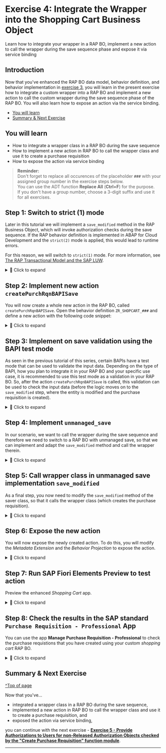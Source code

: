 # Exercise 4: Integrate the Wrapper into the Shopping Cart Business Object
<!-- description --> Learn how to integrate your wrapper in a RAP BO, implement a new action to call the wrapper during the save sequence phase and expose it via service binding

## Introduction

Now that you've enhanced the RAP BO data model, behavior definition, and behavior implementation in [exercise 3](../ex3/README.md), you will learn in the present exercise how to integrate a custom wrapper into a RAP BO and implement a new action to call the custom wrapper during the save sequence phase of the RAP BO. You will also learn how to expose an action via the service binding. 

<!--
## Intro
>Throughout this tutorial, wherever ### appears, use a number (e.g. 000). This tutorial is done with the placeholder 000.

In this tutorial you will take the wrapper that you created and you will integrate it in your shopping cart RAP Business Object (RAP BO) to create purchase requisitions in your online shop application as indicated in the [Using BAPIs in RAP](https://blogs.sap.com/2022/11/30/using-bapis-in-rap/) blog post:

- You will implement a new action. The action shall change the status of the business object instance to "Submitted".
- You will implement a validation for the status. When the status is "Submitted", the validation will call the BAPI in test mode via the wrapper. It will return any error message raised by the BAPI. These error messages are then returned to the end user.
- You will adapt the RAP BO and turn it into a RAP BO with unmanaged save. In the corresponding `save_modified` method implementation, when the status of a business object instance is "Submitted", the wrapper will be called via the BAPI and a purchase requisition is created for that business object instance.

-->


- [You will learn](#you-will-learn)
- [Summary & Next Exercise](#summary--next-exercise)  


## You will learn
- How to integrate a wrapper class in a RAP BO during the save sequence
- How to implement a new action in RAP BO to call the wrapper class and use it to create a purchase requisition
- How to expose the action via service binding

> **Reminder:**   
> Don't forget to replace all occurences of the placeholder **`###`** with your assigned group number in the exercise steps below.  
> You can use the ADT function **Replace All** (**Ctrl+F**) for the purpose.   
> If you don't have a group number, choose a 3-digit suffix and use it for all exercises.

## Step 1: Switch to strict (1) mode

Later in this tutorial we will implement a `save_modified` method in the RAP Business Object, which will invoke authorization checks during the save sequence. If the RAP behavior definition is implemented in ABAP for Cloud Development and the `strict(2)` mode is applied, this would lead to runtime errors. 

For this reason, we will switch to `strict(1)` mode. For more information, see [The RAP Transactional Model and the SAP LUW](https://help.sap.com/docs/abap-cloud/abap-rap/rap-transactional-model-and-sap-luw).

<details>
  <summary>🔵 Click to expand</summary>
  
Connect to your system via ADT and navigate to the package `Z_PURCHASE_REQ_###` containing the RAP BO.   
Open the behavior definition `ZR_SHOPCART_###` and change to `strict(1)` mode:   

![Switch strict mode](images/switch_strict_mode.png)

Save and activate it.

Open the behavior definition `ZC_SHOPCART_###` and change to `strict(1)` mode there as well:

![Switch strict mode](images/switch_strict_mode2.png)

Save and activate it.

</details>

## Step 2: Implement new action `createPurchRqnBAPISave`

You will now create a whole new action in the RAP BO, called `createPurchRqnBAPISave`. Open the behavior definition `ZR_SHOPCART_###` and define a new action with the following code snippet:

<details>
  <summary>🔵 Click to expand</summary>
  
```ABAP
  action ( features : instance ) createPurchRqnBAPISave result [1] $self;

```

Your behavior definition should look as follows:

![define action](images/declare_action.png)

Save and activate it.

Position the cursor on the newly defined action and use the shortcut `ctrl + 1` to load the quick assist proposals, then double-click on `add method for action createPurchRqnBAPISave of entity zr_shopcart_### in local class lhc_shopcart`. 

This will automatically create an empty method implementation in the `lhc_shopcart` class. Implement the method as follows:

``` ABAP
  METHOD createPurchRqnBAPISave.
  "read transfered order instances
  READ ENTITIES OF zr_shopcart_### IN LOCAL MODE
    ENTITY ShoppingCart
      ALL FIELDS WITH
      CORRESPONDING #( keys )
    RESULT DATA(OnlineOrders).
 
  MODIFY ENTITIES OF zr_shopcart_### IN LOCAL MODE
     ENTITY ShoppingCart
        UPDATE FIELDS ( OverallStatus )
           WITH VALUE #( FOR key IN keys (
            OrderUUID = key-OrderUUID
            OverallStatus = c_overall_status-submitted
         ) ).
 
  "Read the changed data for action result
  READ ENTITIES OF zr_shopcart_### IN LOCAL MODE
    ENTITY ShoppingCart
      ALL FIELDS WITH
      CORRESPONDING #( keys )
    RESULT DATA(result_read).
  "return result entities
  result = VALUE #( FOR result_order IN result_read ( %tky   = result_order-%tky
                                                      %param = result_order ) ).
  ENDMETHOD.

```

Save and activate it.

This action will mark the orders where purchase requisition shall be created using the `OverallStatus` field. In a later step we will create the `save_modified` implementation and adapt it to use this `OverallStatus` field to filter the orders where purchase requisition shall be created. 
As a result, when the button for this action is clicked in the UI, a new purchase requisition will be created for the selected entity via the wrapper class.

You now need to adapt the `get_instance_features` method in the `lhc_shopcart` class of the behavior implementation by adding the following code snippet:

```ABAP
%action-createPurchRqnBAPISave
= COND #( WHEN OnlineOrder-OverallStatus = c_overall_status-submitted OR OnlineOrder-%is_draft = if_abap_behv=>mk-on
          THEN if_abap_behv=>fc-o-disabled
          ELSE if_abap_behv=>fc-o-enabled )
```

So the method implementation now looks as follows:

![Add the condition for the new action](images/get_instance_features.png)

Save and activate it.

</details>

## Step 3: Implement on save validation using the BAPI test mode

As seen in the previous tutorial of this series, certain BAPIs have a test mode that can be used to validate the input data. Depending on the type of BAPI, how you plan to integrate it in your RAP BO and your specific use case, it is recommended to use this test mode as a validation in your RAP BO. So, after the action `createPurchRqnBAPISave` is called, this validation can be used to check the input data (before the logic moves on to the `save_modified` step, where the entity is modified and the purchase requisition is created).

<details>
  <summary>🔵 Click to expand</summary>
  
Open the behavior definition `ZR_SHOPCART_###` and implement a new validation called `checkPurchaseRequisition`:

Add the following statement so that the validation will be executed also in draft mode.  

```ABAP
  draft determine action Prepare { validation checkOrderedQuantity; validation checkDeliveryDate; validation checkPurchaseRequisition;}
```

And add the following code to define the new validation (see also screen shot below).      
```ABAP  
  validation checkPurchaseRequisition on save { field OverallStatus; }
```

![Add validation](images/add_validation.png)

Save and activate it. Then place the cursor on the newly created validation and use the shortcut `ctrl + 1` to load the quick assist proposals, then double-click on `Add method for validation checkpurchaserequisition of entity zr_shopcarttp_### in local class lhc_shopcart` and implement the method as follows:

<details>
  <summary>🟡📄 Click to expand and view or copy the source code!</summary>  
  
``` ABAP
  METHOD checkpurchaserequisition.

    DATA prheader TYPE zif_wrap_bapi_pr_###=>bapimereqheader .
    DATA prheaderx TYPE zif_wrap_bapi_pr_###=>bapimereqheaderx .
    DATA number  TYPE zif_wrap_bapi_pr_###=>banfn  .
    DATA pritem  TYPE zif_wrap_bapi_pr_###=>_bapimereqitemimp .
    DATA pritemx  TYPE zif_wrap_bapi_pr_###=>_bapimereqitemx  .
    DATA prheaderexp  TYPE zif_wrap_bapi_pr_###=>bapimereqheader .
    DATA  return  TYPE zif_wrap_bapi_pr_###=>_bapiret2 .

    "read relevant order instance data
    READ ENTITIES OF zr_shopcart_### IN LOCAL MODE
      ENTITY ShoppingCart
        ALL FIELDS WITH
        CORRESPONDING #( keys )
      RESULT DATA(OnlineOrders).

    prheader = VALUE #( pr_type = 'NB' ).
    prheaderx = VALUE #( pr_type = 'X' ).

    LOOP AT OnlineOrders INTO DATA(OnlineOrder) WHERE OverallStatus = c_overall_status-submitted.

      pritem           = VALUE #( (
                           preq_item  = '00010'
                           plant      = '1010'
                           acctasscat = 'U'
                           currency   = OnlineOrder-Currency
                           deliv_date = OnlineOrder-DeliveryDate
                           material   = 'ZPRINTER01'
                           matl_group = 'A001'
                           preq_price = OnlineOrder-Price
                           quantity   = OnlineOrder-OrderQuantity
                           unit       = 'ST'
                           pur_group = '001'
                           purch_org = '1010'
                           short_text =  OnlineOrder-OrderedItem
                         ) ).

      pritemx           = VALUE #( (
                        preq_item  = '00010'
                        plant      = 'X'
                        acctasscat = 'X'
                        currency   = 'X'
                        deliv_date = 'X'
                        material   = 'X'
                        matl_group = 'X'
                        preq_price = 'X'
                        quantity   = 'X'
                        unit       = 'X'
                        pur_group = 'X'
                        purch_org = 'X'
                        short_text = 'X'
                      ) ).


      zcl_f_wrap_bapi_pr_###=>create_instance( )->bapi_pr_create(  
          EXPORTING
            prheader = prheader
            prheaderx = prheaderx
            testrun = abap_true
          IMPORTING
            number   = number
            prheaderexp = prheaderexp
          CHANGING
            pritem          = pritem
            pritemx         = pritemx
            return          = return
            )
        .

      LOOP AT return INTO DATA(pr_return_msg) WHERE type = 'E' OR type = 'W'.
        APPEND VALUE #(
          orderuuid = OnlineOrder-OrderUUID
          %msg = new_message(
                        id        = pr_return_msg-id
                        number    = pr_return_msg-number
                        severity  = COND #( WHEN pr_return_msg-type = 'E' THEN if_abap_behv_message=>severity-error
                                            WHEN pr_return_msg-type = 'W' THEN if_abap_behv_message=>severity-warning
                                             )
                         v1 = pr_return_msg-message_v1
                         v2 = pr_return_msg-message_v2
                         v3 = pr_return_msg-message_v3
                         v4 = pr_return_msg-message_v4  )
          %element-purchaserequisition = if_abap_behv=>mk-on
          %action-createPurchRqnBAPISave = if_abap_behv=>mk-on
           ) TO reported-shoppingcart.

        APPEND VALUE #(
         orderuuid = OnlineOrder-OrderUUID
         %fail = VALUE #( cause = if_abap_behv=>cause-unspecific )
        ) TO failed-shoppingcart.
      ENDLOOP.
    ENDLOOP.

  ENDMETHOD.
```
</details>

The method reads the entities of the RAP BO, checks the entries and triggers the BAPI test mode call for those orders where a purchase requisition is being created. The method also takes care of error handling: it filters for any error or warning raised from the BAPI call and passes it on to the UI which would display a pop-up error message if needed.

Save it and activate it.

> **Brief explanantion**:     
> The parameter `FOR VALIDATE ON SAVE` means that the method will be used during the save sequence of the RAP BO. Which means that after the creation of a new entry, when the user will save it, this method will be called to check the validity of the input data.
> 
> For the scope of this tutorial, we will use the material `ZPRINTER01`, which is automatically available in any [Fully-Activated Appliance](https://blogs.sap.com/2018/12/12/sap-s4hana-fully-activated-appliance-create-your-sap-s4hana-1809-system-in-a-fraction-of-the-usual-setup-time/) in SAP Cloud Appliance Library. If you are using a different system, you might have to create a material to use in the tutorial (see [Creating Materials](https://help.sap.com/docs/SAP_S4HANA_ON-PREMISE/f7fddfe4caca43dd967ac4c9ce6a70e4/23d6b8535c39b44ce10000000a174cb4.html?version=2022.000)).

</details>

## Step 4: Implement `unmanaged_save`

In our scenario, we want to call the wrapper during the save sequence and therefore we need to switch to a RAP BO with unmanaged save, so that we can implement and adapt the `save_modified` method and call the wrapper therein.

<details>
  <summary>🔵 Click to expand</summary>
  
Open the behavior definition `ZR_SHOPCART_###`, **delete** or **comment out** the following line:

```ABAP
//persistent table zshopcart_### 
```
and **add** the unmanaged save statement:

```ABAP
with unmanaged save

```

![Add unmanaged save](images/add_unmanaged_save.png)

Save and activate it. Position the cursor on the `with unmanaged save` statement and use the shortcut `ctrl + 1` to load the quick assist proposals, then double-click on `Add required method save_modified in new local saver class` to automatically create an empty implementation for the method. Implement it as follows:

```ABAP
  METHOD save_modified.

    IF create-shoppingcart IS NOT INITIAL.
      INSERT zshopcart_### FROM TABLE @create-shoppingcart  MAPPING FROM ENTITY .
    ENDIF.

    IF update IS NOT INITIAL.
      UPDATE zshopcart_### FROM TABLE @update-shoppingcart
         INDICATORS SET STRUCTURE %control MAPPING FROM ENTITY.
    ENDIF.

    LOOP AT delete-shoppingcart INTO DATA(shoppingcart_delete) WHERE OrderUUID IS NOT INITIAL.
      DELETE FROM zshopcart_### WHERE order_uuid = @shoppingcart_delete-OrderUUID.
      DELETE FROM zshopcart_###_d WHERE orderuuid = @shoppingcart_delete-OrderUUID.
    ENDLOOP.
  ENDMETHOD.

```

Save and activate it.

> **Brief explanantion**:      
> We use the unmanaged save option for our scenario, rather than the additional save option. This is because the additional save should only be used in case data needs to be saved in addition to BO data in a persistence outside the BO, as stated in the [Additional Save documentation](https://help.sap.com/docs/SAP_S4HANA_CLOUD/e5522a8a7b174979913c99268bc03f1a/ca7097c8ea404b11b1f1334fd54cdd15.html). Since this is not our use case (the purchase requisition is created and saved in the persistency of the shopping cart BO), we rely on the unmanaged save option.

</details>

## Step 5: Call wrapper class in unmanaged save implementation `save_modified`

As a final step, you now need to modify the `save_modified` method of the saver class, so that it calls the wrapper class (which creates the purchase requisition).

<details>
  <summary>🔵 Click to expand</summary>
  
Open the `lsc_zr_shopcarttp_###` class of the behavior implementation and navigate to the `save_modified` method. Add the following code snippet:

```ABAP

DATA : prheader    TYPE zif_wrap_bapi_pr_000=>bapimereqheader,
           prheaderx   TYPE zif_wrap_bapi_pr_000=>bapimereqheaderx,
           number      TYPE zif_wrap_bapi_pr_000=>banfn,
           pritem      TYPE zif_wrap_bapi_pr_000=>_bapimereqitemimp,
           pritemx     TYPE zif_wrap_bapi_pr_000=>_bapimereqitemx,
           prheaderexp TYPE zif_wrap_bapi_pr_000=>bapimereqheader,
           pr_return   TYPE zif_wrap_bapi_pr_000=>_bapiret2.

    prheader = VALUE #( pr_type = 'NB' ).
    prheaderx = VALUE #( pr_type = 'X' ).

    IF update IS NOT INITIAL.
      LOOP AT update-shoppingcart INTO DATA(OnlineOrder) WHERE %control-OverallStatus = if_abap_behv=>mk-on.

        pritem           = VALUE #( (
                              preq_item  = '00010'
                              plant      = '1010'
                              acctasscat = 'U'
                              currency   = OnlineOrder-Currency
                              deliv_date  = OnlineOrder-DeliveryDate
                              material    = 'ZPRINTER01'
                              matl_group  = 'A001'
                              preq_price  = OnlineOrder-Price
                              quantity    = OnlineOrder-OrderQuantity
                              unit        = 'ST'
                              pur_group   = '001'
                              purch_org   = '1010'
                              short_text = OnlineOrder-OrderedItem
                            ) ).

        pritemx           = VALUE #( (
                          preq_item  = '00010'
                          plant      = 'X'
                          acctasscat = 'X'
                          currency   = 'X'
                          deliv_date = 'X'
                          material   = 'X'
                          matl_group = 'X'
                          preq_price = 'X'
                          quantity   = 'X'
                          unit       = 'X'
                          pur_group  = 'X'
                          purch_org  = 'X'
                          short_text = 'X'
                        ) ).


        DATA(myclass) = zcl_f_wrap_bapi_pr_000=>create_instance( ).

        myclass->bapi_pr_create(
          EXPORTING
            prheader    = prheader
            prheaderx   = prheaderx
            testrun     = abap_false
          IMPORTING
            number      = number
            prheaderexp = prheaderexp
          CHANGING
            pritem      = pritem
            pritemx     = pritemx
            return      = pr_return
          ).

        ASSERT NOT line_exists( pr_return[ type = 'E' ] ).

        DATA(creation_date) = cl_abap_context_info=>get_system_date(  ).

        UPDATE zshopcart_000
        SET purchase_requisition = @number,
            pr_creation_date = @creation_date
        WHERE order_uuid = @OnlineOrder-OrderUUID.

      ENDLOOP.
    ENDIF.

```

The `save_modified` method implementation should now look as follows:

<details>
  <summary>🟡📄 Click to expand and view or copy the source code!</summary>  

```ABAP
  METHOD save_modified.

    IF create-shoppingcart IS NOT INITIAL.
      INSERT zshopcart_### FROM TABLE @create-shoppingcart  MAPPING FROM ENTITY .
    ENDIF.

    IF update IS NOT INITIAL.
      UPDATE zshopcart_### FROM TABLE @update-shoppingcart
         INDICATORS SET STRUCTURE %control MAPPING FROM ENTITY.
    ENDIF.

    LOOP AT delete-shoppingcart INTO DATA(shoppingcart_delete) WHERE OrderUUID IS NOT INITIAL.
      DELETE FROM zshopcart_### WHERE order_uuid = @shoppingcart_delete-OrderUUID.
      DELETE FROM zshopcart_###_d WHERE orderuuid = @shoppingcart_delete-OrderUUID.
    ENDLOOP.


    DATA : prheader    TYPE zif_wrap_bapi_pr_###=>bapimereqheader,
           prheaderx   TYPE zif_wrap_bapi_pr_###=>bapimereqheaderx,
           number      TYPE zif_wrap_bapi_pr_###=>banfn,
           pritem      TYPE zif_wrap_bapi_pr_###=>_bapimereqitemimp,
           pritemx     TYPE zif_wrap_bapi_pr_###=>_bapimereqitemx,
           prheaderexp TYPE zif_wrap_bapi_pr_###=>bapimereqheader,
           pr_return   TYPE zif_wrap_bapi_pr_###=>_bapiret2.

    prheader = VALUE #( pr_type = 'NB' ).
    prheaderx = VALUE #( pr_type = 'X' ).

    IF update IS NOT INITIAL.
      LOOP AT update-shoppingcart INTO DATA(OnlineOrder) WHERE %control-OverallStatus = if_abap_behv=>mk-on.

        pritem           = VALUE #( (
                              preq_item  = '###10'
                              plant      = '1010'
                              acctasscat = 'U'
                              currency   = OnlineOrder-Currency
                              deliv_date  = OnlineOrder-DeliveryDate
                              material    = 'ZPRINTER01'
                              matl_group  = 'A001'
                              preq_price  = OnlineOrder-Price
                              quantity    = OnlineOrder-OrderQuantity
                              unit        = 'ST'
                              pur_group   = '001'
                              purch_org   = '1010'
                              short_text = OnlineOrder-OrderedItem
                            ) ).

        pritemx           = VALUE #( (
                          preq_item  = '###10'
                          plant      = 'X'
                          acctasscat = 'X'
                          currency   = 'X'
                          deliv_date = 'X'
                          material   = 'X'
                          matl_group = 'X'
                          preq_price = 'X'
                          quantity   = 'X'
                          unit       = 'X'
                          pur_group  = 'X'
                          purch_org  = 'X'
                          short_text = 'X'
                        ) ).


        DATA(myclass) = zcl_f_wrap_bapi_pr_###=>create_instance( ).

        myclass->bapi_pr_create(
          EXPORTING
            prheader    = prheader
            prheaderx   = prheaderx
            testrun     = abap_false
          IMPORTING
            number      = number
            prheaderexp = prheaderexp
          CHANGING
            pritem      = pritem
            pritemx     = pritemx
            return      = pr_return
          ).

        ASSERT NOT line_exists( pr_return[ type = 'E' ] ).

        DATA(creation_date) = cl_abap_context_info=>get_system_date(  ).

        UPDATE zshopcart_###
        SET purchase_requisition = @number,
            pr_creation_date = @creation_date
        WHERE order_uuid = @OnlineOrder-OrderUUID.

      ENDLOOP.
    ENDIF.



  ENDMETHOD.

```
</details>

Save and activate it.

The logic is now fully implemented: when the new action is used, shopping cart orders are marked (similar to a checkbox) using the `OverallStatus` field, they are subsequently validated for purchase requisition creation and then used to create the actual purchase requisition in the unmanaged save implementation in the `save_modified` method.
  
> **Brief explanantion**:      
> The BAPI wrapper call is implemented in the unmanaged save implementation `save_modified`, and not directly in the action implementation. The reason is for transactional consistency: during the BAPI call a `CALL FUNCTION IN UPDATE TASK` happens, and the update task is not allowed in the interaction phase or early-save phase and leads to a runtime error.
>
> You might notice that the `save_modified` now has two `IF update IS NOT INITIAL` sections, one from the original behavior implementation from the previous step (which is representative of a standard save sequence implementation for the `save_modified` method), and the new one we just implemented (which calls the wrapper to create a purchase requisition during the save sequence). This is not strictly necessary, and the logic could be combined, but for the sake of clarity and modularity we decided to keep it separated for this tutorial series (even if it is slightly redundant).
>
> Given our implementation, there is no way to handle errors at this phase, so the `ASSERT` statement is used as a contingency: it catches any error that was not caught during the validation phase and leads to a runtime error.

</details>

## Step 6: Expose the new action

You will now expose the newly created action. To do this, you will modify the *Metadata Extension* and the *Behavior Projection* to expose the action.

<details>
  <summary>🔵 Click to expand</summary>
  
Open the Metadata Extension `ZC_SHOPCART_###` and substitute all the metadata content referring to the action `PurchaseRequisition` with the following code snippet referring to the new action:

```ABAP
  @UI.lineItem: [ {
    position: 70 ,
    label: 'Purchase requisition number',
    importance: #HIGH
  },

  { type: #FOR_ACTION, dataAction: 'createPurchRqnBAPISave', label: 'Create PR via BAPI in SAVE' } ]
  @UI.identification: [ { position: 70, label: 'Purchase Requisition Number' } , { type: #FOR_ACTION, dataAction: 'createPurchRqnBAPISave', label: 'Create PR via BAPI in SAVE' } ]
  PurchaseRequisition;
```

Your metadata implementation should look like this:

![Metadata](images/new_metadata.png)

Save and activate it.

Open the Behavior Definition `ZC_SHOPCART_###` and expose the new action with the code snippet:

```ABAP
  use action createPurchRqnBAPISave;
``` 

The Behavior Definition should now look as follows:

```ABAP
  projection;
  strict ( 1 );
  use draft;
  use side effects;  

  define behavior for ZC_SHOPCART_### alias ShoppingCart
  use etag

  {
    use create;
    use update;
    use delete;

    use action Edit;
    use action Activate;
    use action Discard;
    use action Resume;
    use action Prepare;

    use action createPurchRqnBAPISave;
  }
``` 

Save and activate it.

</details>

## Step 7: Run SAP Fiori Elements Preview to test action

Preview the enhanced _Shopping Cart_ app.

<details>
  <summary>🔵 Click to expand</summary>
  
In ADT, open the Service Binding `ZUI_SHOPCART_O4_###` and click on the **Preview** button to start a preview of the UI of your RAP BO. You will be prompted to login. Create a new entry and then click on the button `Create PR via BAPI in SAVE` to create the purchase requisition:

![Create new entry](images/create_pr.png)

![Create PR](images/create_pr_2.png)

The purchase requisition will be created:

![Create PR - result](images/create_pr_3.png)

</details>

## Step 8: Check the results in the SAP standard `Purchase Requisition - Professional` App

You can  use the app **Manage Purchase Requisition - Professional** to check the purchase requistions that you have created using your custom _shopping cart_ RAP BO.   

<details>
  <summary>🔵 Click to expand</summary>
  
  1. In a preconfigured appliance system, the standard **Manage Purchase Requisition - Professional** app can be started using the ABAP Fiori Launchpad using the following URL, where you will replace `xxx.xxx.xxx.xxx` with your assigned system IP address:     
  
     https://xxx.xxx.xxx.xxx:44301/sap/bc/ui2/flp?sap-client=100&sap-language=EN#PurchaseRequisition-maintain
    
     > **Hint:** Alternatively, you can launch the ABAP Fiori launchpad using the transaction code **`/ui2/flp`** (`/n/ui2/flp`) and then search for the app *Manage Purchase Requisition - Professional*.

     **Manage Purchase Requistion - SAP standard application**   
     ![Manage Purchase Requistion - Professional](images/pr_professional_app.png)  
    
     Now you can search for the created purchase requisition number.

     > **Note**
     > Before checking the results in the ADT Fiori Elements preview make sure to clear the cache by pressing **F12** and by selecting **clear cache and refresh**. Otherwise you might run into the issue that the button 
       of the action is visible but not functional.   

</details>

## Summary & Next Exercise
[^Top of page](#)

Now that you've... 
- integrated a wrapper class in a RAP BO during the save sequence,
- implemented a new action in RAP BO to call the wrapper class and use it to create a purchase requisition, and 
- exposed the action via service binding,

you can continue with the next exercise - **[Exercise 5 - Provide Authorizations to Users for non-Released Authorization Objects checked by the "Create Purchase Requisition" function module](../ex5/README.md)**.

---
